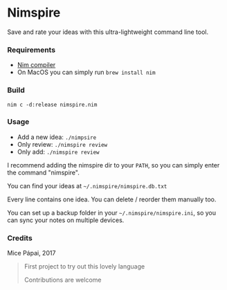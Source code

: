 # Nimspire

Save and rate your ideas with this ultra-lightweight command line tool.

### Requirements

- [Nim compiler](https://nim-lang.org/install.html)
- On MacOS you can simply run `brew install nim`

### Build

`nim c -d:release nimspire.nim`

### Usage

- Add a new idea: `./nimpsire`
- Only review: `./nimspire review`
- Only add: `./nimspire review`

I recommend adding the nimspire dir to your `PATH`,
so you can simply enter the command "nimspire".

You can find your ideas at `~/.nimspire/nimspire.db.txt`

Every line contains one idea. You can delete / reorder them manually too.

You can set up a backup folder in your `~/.nimspire/nimspire.ini`,
so you can sync your notes on multiple devices.

### Credits

Mice Pápai, 2017

> First project to try out this lovely language
> 
> Contributions are welcome
